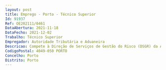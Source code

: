 ```yaml
--- 
layout: post
title: Emprego - Porto - Técnico Superior
Id: 91937
Ref: OE202111/0461
DataAbertura: 2021-11-18
DataFecho: 2021-12-02
Trabalho: Técnico Superior
Empregador: Autoridade Tributária e Aduaneira
Descricao: Compete à Direção de Serviços de Gestão do Risco (DSGR) da AT, nos termos do n.º 2 do art.º 34º A da Portaria n.º 320 A 2011, de 30 de dezembro, republicada pela Portaria n.º 155 2018, de 29 de maio a) Recolher, centralizar e tratar informação para identificação dos riscos gerais de incumprimento fiscal e aduaneiro b) Efetuar a análise dos riscos de incumprimento fiscal e aduaneiro e a avaliação do seu impacto c) Definir estratégias de redução do risco de incumprimento fiscal e aduaneiro d) Propor as ações de assistência e comunicação para prevenção dos riscos identificados e) Promover a articulação com as diferentes unidades orgânicas da AT no sentido de uma gestão integrada do risco de incumprimento fiscal e aduaneiro f) Propor as situações de risco de incumprimento que, anualmente, devam ser objeto de intervenção inspetiva integrada no Plano Nacional de Atividades de Inspeção Tributária e Aduaneira (PNAITA) g) Propor as alterações legislativas necessárias para eliminar riscos específicos de incumprimento fiscal e aduaneiro h) Promover a avaliação dos resultados da gestão do risco de incumprimento fiscal e aduaneiro.
CodigoPostal: 4049-050 PORTO
Concelho: Porto
Distrito: Porto
--- 
```

